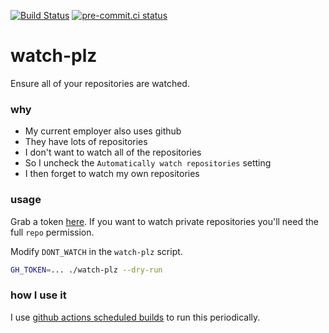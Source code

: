 [![Build Status](https://github.com/asottile/watch-plz/workflows/main/badge.svg)](https://github.com/asottile/watch-plz/actions)
[![pre-commit.ci status](https://results.pre-commit.ci/badge/github/asottile/watch-plz/master.svg)](https://results.pre-commit.ci/latest/github/asottile/watch-plz/master)

watch-plz
=========

Ensure all of your repositories are watched.

### why

- My current employer also uses github
- They have lots of repositories
- I don't want to watch all of the repositories
- So I uncheck the `Automatically watch repositories` setting
- I then forget to watch my own repositories

### usage

Grab a token [here](https://github.com/settings/tokens/new?description=watch-plz&scopes=notifications,public_repo).
If you want to watch private repositories you'll need the full `repo` permission.

Modify `DONT_WATCH` in the `watch-plz` script.

```bash
GH_TOKEN=... ./watch-plz --dry-run
```

### how I use it

I use [github actions scheduled builds] to run this periodically.

[github actions scheduled builds]: https://help.github.com/en/actions/automating-your-workflow-with-github-actions/workflow-syntax-for-github-actions#onschedule
